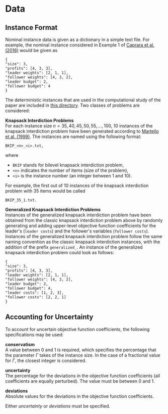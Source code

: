 # Data

## Instance Format  
Nominal instance data is given as a dictionary in a simple text file. For example, the nominal instance considered in Example 1 of [Caprara et al. (2016)](https://pubsonline.informs.org/doi/10.1287/ijoc.2015.0676) would be given as

```
{  
"size": 3,  
"profits": [4, 3, 3],  
"leader weights": [2, 1, 1],  
"follower weights": [4, 3, 2],  
"leader budget": 2,  
"follower budget": 4  
}
```

The deterministic instances that are used in the computational study of the paper are included in [this directory](./). Two classes of problems are considered:

**Knapsack Interdiction Problems**  
For each instance size $n = 35, 40, 45, 50, 55, \dots, 100$, 10 instances of the knapsack interdiction problem have been generated according to [Martello et al. (1999)](https://pubsonline.informs.org/doi/10.1287/mnsc.45.3.414). The instances are named using the following format:

```
BKIP_<n>_<i>.txt,
```

where
- `BKIP` stands for bilevel knapsack interdiction problem,  
- `<n>` indicates the number of items (size of the problem),  
- `<i>` is the instance number (an integer between 1 and 10).  

For example, the first out of 10 instances of the knapsack interdiction problem with 35 items would be called

```
BKIP_35_1.txt.
```  

**Generalized Knapsack Interdiction Problems**  
Instances of the generalized knapsack interdiction problem have been obtained from the classic knapsack interdiction problem above by randomly generating and adding upper-level objective function coefficients for the leader's (`leader costs`) and the follower's variables (`follower costs`). Instances of the generalized knapsack interdiction problem follow the same naming convention as the classic knapsack interdiction instances, with the addition of the prefix `generalized_`. An instance of the generalized knapsack interdiction problem could look as follows:

```
{  
"size": 3,  
"profits": [4, 3, 3],  
"leader weights": [2, 1, 1],  
"follower weights": [4, 3, 2],  
"leader budget": 2,  
"follower budget": 4,
"leader costs": [1, 2, 3],  
"follower costs": [2, 2, 1]  
}
```

## Accounting for Uncertainty
To account for uncertain objective function coefficients, the following specifications may be used:

**conservatism**  
A value between 0 and 1 is required, which specifies the percentage that the parameter $\Gamma$ takes of the instance size. In the case of a fractional value for $\Gamma$, the closest integer is considered.

**uncertainty**  
The percentage for the deviations in the objective function coefficients (all coefficients are equally perturbed). The value must be between 0 and 1.

**deviations**  
Absolute values for the deviations in the objective function coefficients.

Either _uncertainty_ or _deviations_ must be specified.